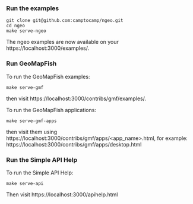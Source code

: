 ### Run the examples

```
git clone git@github.com:camptocamp/ngeo.git
cd ngeo
make serve-ngeo
```

The ngeo examples are now available on your https://localhost:3000/examples/.

### Run GeoMapFish

To run the GeoMapFish examples:

```
make serve-gmf
```

then visit https://localhost:3000/contribs/gmf/examples/.

To run the GeoMapFish applications:

```
make serve-gmf-apps
```

then visit them using
https://localhost:3000/contribs/gmf/apps/<app_name>.html, for example:
https://localhost:3000/contribs/gmf/apps/desktop.html


### Run the Simple API Help

To run the Simple API Help:

```
make serve-api
```

Then visit https://localhost:3000/apihelp.html
